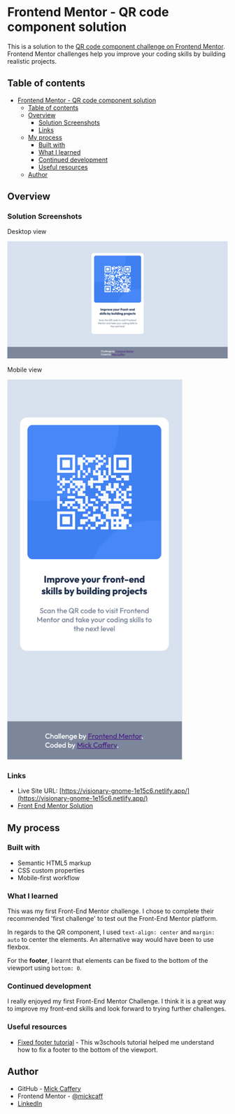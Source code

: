 # Frontend Mentor - QR code component solution

This is a solution to the [QR code component challenge on Frontend Mentor](https://www.frontendmentor.io/challenges/qr-code-component-iux_sIO_H). Frontend Mentor challenges help you improve your coding skills by building realistic projects. 

## Table of contents

- [Frontend Mentor - QR code component solution](#frontend-mentor---qr-code-component-solution)
  - [Table of contents](#table-of-contents)
  - [Overview](#overview)
    - [Solution Screenshots](#solution-screenshots)
    - [Links](#links)
  - [My process](#my-process)
    - [Built with](#built-with)
    - [What I learned](#what-i-learned)
    - [Continued development](#continued-development)
    - [Useful resources](#useful-resources)
  - [Author](#author)

## Overview

### Solution Screenshots

Desktop view

![QR Code challenge completed by Mick Caffery - Desktop view](./images/final-desktop.png)

Mobile view

<img src="./images/final-mobile.png" alt="QR Code challenge completed by Mick Caffery - Mobile view" width="400px">

### Links

- Live Site URL: [https://visionary-gnome-1e15c6.netlify.app/](https://visionary-gnome-1e15c6.netlify.app/)
- [Front End Mentor Solution](https://www.frontendmentor.io/challenges/qr-code-component-iux_sIO_H)

## My process

### Built with

- Semantic HTML5 markup
- CSS custom properties
- Mobile-first workflow

### What I learned

This was my first Front-End Mentor challenge. I chose to complete their recommended 'first challenge' to test out the Front-End Mentor platform.

In regards to the QR component, I used `text-align: center` and `margin: auto` to center the elements. An alternative way would have been to use flexbox.

For the **footer**, I learnt that elements can be fixed to the bottom of the viewport using `bottom: 0`.


### Continued development

I really enjoyed my first Front-End Mentor Challenge. I think it is a great way to improve my front-end skills and look forward to trying further challenges. 

### Useful resources

- [Fixed footer tutorial](https://www.w3schools.com/howto/howto_css_fixed_footer.asp) - This w3schools tutorial helped me understand how to fix a footer to the bottom of the viewport.

## Author

- GitHub - [Mick Caffery](https://github.com/mickcaff)
- Frontend Mentor - [@mickcaff](https://www.frontendmentor.io/profile/mickcaff)
- [LinkedIn](https://www.linkedin.com/in/mcaffery/)


